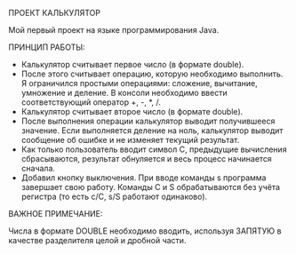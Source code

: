 ПРОЕКТ КАЛЬКУЛЯТОР

Мой первый проект на языке программирования Java.

ПРИНЦИП РАБОТЫ:
 - Калькулятор считывает первое число (в формате double).
 - После этого считывает операцию, которую необходимо выполнить. Я ограничился простыми операциями: сложение, вычитание, умножение и деление. В консоли необходимо ввести соответствующий оператор +, -, *, /.
 - Калькулятор считывает второе число (в формате double).
 - После выполнения операции калькулятор выводит получившееся значение. Если выполняется деление на ноль, калькулятор выводит сообщение об ошибке и не изменяет текущий результат.
 - Как только пользователь вводит символ C, предыдущие вычисления сбрасываются, результат обнуляется и весь процесс начинается сначала.
 - Добавил кнопку выключения. При вводе команды s программа завершает свою работу. Команды C и S обрабатываются без учёта регистра (то есть c/C, s/S работают одинаково).

   
ВАЖНОЕ ПРИМЕЧАНИЕ:

Числа в формате DOUBLE необходимо вводить, используя ЗАПЯТУЮ в качестве разделителя целой и дробной части.
